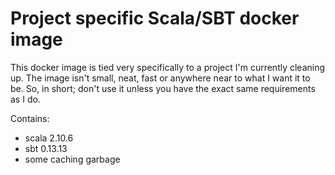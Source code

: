 # Project specific Scala/SBT docker image

This docker image is tied very specifically to a project I'm currently cleaning up. The image isn't small, neat, fast or anywhere near
to what I want it to be. So, in short; don't use it unless you have the exact same requirements as I do.

Contains:

* scala 2.10.6
* sbt 0.13.13
* some caching garbage